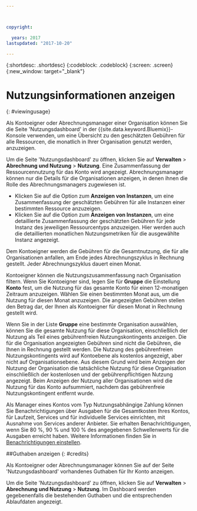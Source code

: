 ```yaml
---



copyright:

  years: 2017
lastupdated: "2017-10-20"

---
```


{:shortdesc: .shortdesc}
{:codeblock: .codeblock}
{:screen: .screen}
{:new_window: target="_blank"}

# Nutzungsinformationen anzeigen
{: #viewingusage}

Als Kontoeigner oder Abrechnungsmanager einer Organisation können Sie die Seite 'Nutzungsdashboard' in der {{site.data.keyword.Bluemix}}-Konsole verwenden, um eine Übersicht zu den geschätzten Gebühren für alle Ressourcen, die monatlich in Ihrer Organisation genutzt werden, anzuzeigen. 

Um die Seite 'Nutzungsdashboard' zu öffnen, klicken Sie auf **Verwalten** > **Abrechnung und Nutzung** > **Nutzung**. Eine Zusammenfassung der Ressourcennutzung für das Konto wird angezeigt. Abrechnungsmanager können nur die Details für die Organisationen anzeigen, in denen ihnen die Rolle des Abrechnungsmanagers zugewiesen ist.

   * Klicken Sie auf die Option zum **Anzeigen von Instanzen**, um eine Zusammenfassung der geschätzten Gebühren für alle Instanzen einer bestimmten Ressource anzuzeigen. 
   * Klicken Sie auf die Option zum **Anzeigen von Instanzen**, um eine detaillierte Zusammenfassung der geschätzten Gebühren für jede Instanz des jeweiligen Ressourcentyps anzuzeigen. Hier werden auch die detaillierten monatlichen Nutzungsmetriken für die ausgewählte Instanz angezeigt. 

Dem Kontoeigner werden die Gebühren für die Gesamtnutzung, die für alle Organisationen anfallen, am Ende jedes Abrechnungszyklus in Rechnung gestellt. Jeder Abrechnungszyklus dauert einen Monat.

Kontoeigner können die Nutzungszusammenfassung nach Organisation filtern. Wenn Sie Kontoeigner sind, legen Sie für **Gruppe** die Einstellung **Konto** fest, um die Nutzung für das gesamte Konto für einen 12-monatigen Zeitraum anzuzeigen. Wählen Sie einen bestimmten Monat aus, um die Nutzung für diesen Monat anzuzeigen.  Die angezeigten Gebühren stellen den Betrag dar, der Ihnen als Kontoeigner für diesen Monat in Rechnung gestellt wird.

Wenn Sie in der Liste **Gruppe** eine bestimmte Organisation auswählen, können Sie die gesamte Nutzung für diese Organisation, einschließlich der Nutzung als Teil eines gebührenfreien Nutzungskontingents anzeigen. Die für die Organisation angezeigten Gebühren sind nicht die Gebühren, die Ihnen in Rechnung gestellt werden. Die Nutzung des gebührenfreien Nutzungskontingents wird auf Kontoebene als kostenlos angezeigt, aber nicht auf Organisationsebene. Aus diesem Grund wird beim Anzeigen der Nutzung der Organisation die tatsächliche Nutzung für diese Organisation einschließlich der kostenlosen und der gebührenpflichtigen Nutzung angezeigt. Beim Anzeigen der Nutzung aller Organisationen wird die Nutzung für das Konto aufsummiert, nachdem das gebührenfreie Nutzungskontingent entfernt wurde.

Als Manager eines Kontos vom Typ Nutzungsabhängige Zahlung können Sie Benachrichtigungen über Ausgaben für die Gesamtkosten Ihres Kontos, für Laufzeit, Services und für individuelle Services einrichten, mit Ausnahme von Services anderer Anbieter. Sie erhalten Benachrichtigungen, wenn Sie 80 %, 90 % und 100 % des angegebenen Schwellenwerts für die Ausgaben erreicht haben. Weitere Informationen finden Sie in [Benachrichtigungen einstellen](/docs/admin/notifications.html#setting-notifications).

##Guthaben anzeigen
{: #credits}

Als Kontoeigner oder Abrechnungsmanager können Sie auf der Seite 'Nutzungsdashboard' vorhandenes Guthaben für Ihr Konto anzeigen.

Um die Seite 'Nutzungsdashboard' zu öffnen, klicken Sie auf **Verwalten** > **Abrechnung und Nutzung** > **Nutzung**. Im Dashboard werden gegebenenfalls die bestehenden Guthaben und die entsprechenden Ablaufdaten angezeigt.
